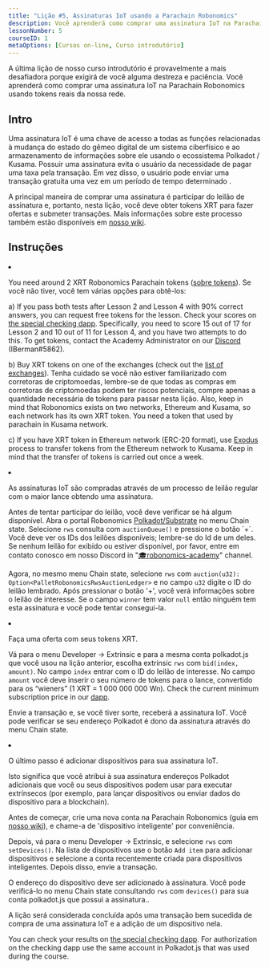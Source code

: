 ```yaml
---
title: "Lição #5, Assinaturas IoT usando a Parachain Robonomics"
description: Você aprenderá como comprar uma assinatura IoT na Parachain Robonomics usando tokens reais da nossa rede.
lessonNumber: 5
courseID: 1
metaOptions: [Cursos on-line, Curso introdutório]
---
```


<section class="container__narrow">

A última lição de nosso curso introdutório é provavelmente a mais desafiadora porque exigirá de você alguma destreza e paciência. Você aprenderá como comprar uma assinatura IoT na Parachain Robonomics usando tokens reais da nossa rede.

</section>

<section class="container__reg">

## Intro

Uma assinatura IoT é uma chave de acesso a todas as funções relacionadas à mudança do estado do gêmeo digital de um sistema ciberfísico e ao armazenamento de informações sobre ele usando o ecossistema Polkadot / Kusama. Possuir uma assinatura evita o usuário da necessidade de pagar uma taxa pela transação. Em vez disso, o usuário pode enviar uma transação gratuita uma vez em um período de tempo determinado .

A principal maneira de comprar uma assinatura é participar do leilão de assinatura e, portanto, nesta lição, você deve obter tokens XRT para fazer ofertas e submeter transações. Mais informações sobre este processo também estão disponíveis em [nosso wiki](https://wiki.robonomics.network/docs/get-subscription).

</section>

<section class="container__reg">

## Instruções

<List type="numbers">

<li>

You need around 2 XRT Robonomics Parachain tokens ([sobre tokens](https://robonomics.network/xrt/)). Se você não tiver, você tem várias opções para obtê-los:

a) If you pass both tests after Lesson 2 and Lesson 4 with 90% correct answers, you can request free tokens for the lesson. Check your scores on [the special checking dapp](https://lk.robonomics.academy/). Specifically, you need to score 15 out of 17 for Lesson 2 and 10 out of 11 for Lesson 4, and you have two attempts to do this. To get tokens, contact the Academy Administrator on our [Discord](https://discord.gg/xqDgG3EGm9) (IBerman#5862).

b) Buy XRT tokens on one of the exchanges (check out the [list of exchanges](https://www.coingecko.com/en/coins/robonomics-network#markets/)). Tenha cuidado se você não estiver familiarizado com corretoras de criptomoedas, lembre-se de que todas as compras em corretoras de criptomoedas podem ter riscos potenciais, compre apenas a quantidade necessária de tokens para passar nesta lição. Also, keep in mind that Robonomics exists on two networks, Ethereum and Kusama, so each network has its own XRT token. You need a token that used by parachain in Kusama network.

c) If you have XRT token in Ethereum network (ERC-20 format), use [Exodus](https://old.dapp.robonomics.network/#/exodus) process to transfer tokens from the Ethereum network to Kusama. Keep in mind that the transfer of tokens is carried out once a week.

</li>

<li>

As assinaturas IoT são compradas através de um processo de leilão regular com o maior lance obtendo uma assinatura. 

Antes de tentar participar do leilão, você deve verificar se há algum disponível. Abra o portal Robonomics [Polkadot/Substrate](https://polkadot.js.org/apps/?rpc=wss%3A%2F%2Fkusama.rpc.robonomics.network%2F#/chainstate) no menu Chain state. Selecione <code>rws</code> consulta com <code>auctionQueue()</code> e pressione o botão ´+´. Você deve ver os IDs dos leilões disponíveis; lembre-se do Id de um deles. Se nenhum leilão for exibido ou estiver disponível, por favor, entre em contato conosco em nosso Discord in "[🎓robonomics-academy](https://discord.com/channels/803947358492557312/803947358492557315)" channel.

Agora, no mesmo menu Chain state, selecione <code>rws</code> com <code>auction(u32): Option&lt;PalletRobonomicsRwsAuctionLedger&gt;</code> e no campo <code>u32</code> digite o ID do leilão lembrado. Após pressionar o botão '+', você verá informações sobre o leilão de interesse. Se o campo <code>winner</code> tem valor <code>null</code> então ninguém tem esta assinatura e você pode tentar consegui-la.

</li>

<li>

Faça uma oferta com seus tokens XRT.

Vá para o menu Developer -> Extrinsic e para a mesma conta polkadot.js que você usou na lição anterior, escolha extrinsic <code>rws</code> com <code>bid(index, amount)</code>. No campo <code>index</code> entrar com o ID do leilão de interesse. No campo <code>amount</code> você deve inserir o seu número de tokens para o lance, convertido para os “wieners” (1 XRT = 1 000 000 000 Wn). Check the current minimum subscription price in our [dapp](https://dapp.robonomics.network/#/subscription). 

Envie a transação e, se você tiver sorte, receberá a assinatura IoT. Você pode verificar se seu endereço Polkadot é dono da assinatura através do menu Chain state.

</li>

<li>

O último passo é adicionar dispositivos para sua assinatura IoT. 

Isto significa que você atribui à sua assinatura endereços Polkadot adicionais que você ou seus dispositivos podem usar para executar extrínsecos (por exemplo, para lançar dispositivos ou enviar dados do dispositivo para a blockchain). 

Antes de começar, crie uma nova conta na Parachain Robonomics (guia em [nosso wiki](https://wiki.robonomics.network/docs/create-account-in-dapp/)), e chame-a de 'dispositivo inteligente' por conveniência.

Depois, vá para o menu Developer -> Extrinsic, e selecione <code>rws</code> com <code>setDevices()</code>. Na lista de dispositivos use o botão `Add item` para adicionar dispositivos e selecione a conta recentemente criada para dispositivos inteligentes. Depois disso, envie a transação.

O endereço do dispositivo deve ser adicionado à assinatura. Você pode verificá-lo no menu Chain state consultando <code>rws</code> com <code>devices()</code> para sua conta polkadot.js que possui a assinatura..

</li>

</List>
</section>

<Result>

A lição será considerada concluída após uma transação bem sucedida de compra de uma assinatura IoT e a adição de um dispositivo nela.

You can check your results on [the special checking dapp](https://lk.robonomics.academy/). For authorization on the checking dapp use the same account in Polkadot.js that was used during the course.

</Result>